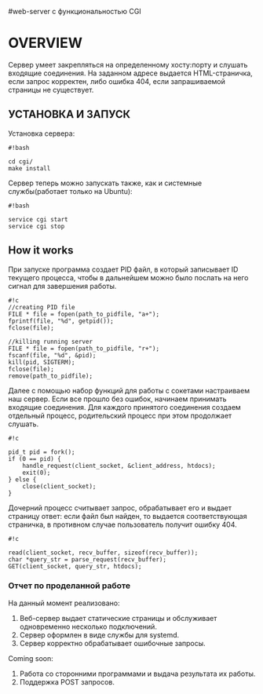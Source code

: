 #web-server с функциональностью CGI

# OVERVIEW #

Сервер умеет закрепляться на определенному хосту:порту и слушать входящие соединения. На заданном адресе выдается HTML-страничка, если запрос корректен, либо ошибка 404, если запрашиваемой страницы не существует. 

## УСТАНОВКА И ЗАПУСК ##

 Установка сервера:


```
#!bash

cd cgi/
make install
```

Сервер теперь можно запускать также, как и системные службы(работает только на Ubuntu):


```
#!bash

service cgi start
service cgi stop
```

## How it works ##

При запуске программа создает PID файл, в который записывает ID текущего процесса, чтобы в дальнейшем можно было послать на него сигнал для завершения работы.


```
#!c
//creating PID file
FILE * file = fopen(path_to_pidfile, "a+");
fprintf(file, "%d", getpid());
fclose(file);

//killing running server
FILE * file = fopen(path_to_pidfile, "r+");
fscanf(file, "%d", &pid);
kill(pid, SIGTERM);
fclose(file);
remove(path_to_pidfile);
```
Далее с помощью набор функций для работы с сокетами настраиваем наш сервер.
Если все прошло без ошибок, начинаем принимать входящие соединения. Для каждого принятого соединения создаем отдельный процесс, родительский процесс при этом продолжает слушать.


```
#!c

pid_t pid = fork();
if (0 == pid) {
    handle_request(client_socket, &client_address, htdocs);
    exit(0);
} else {
    close(client_socket);
}
```

Дочерний процесс считывает запрос, обрабатывает его и выдает страницу ответ: если файл был найден, то выдается соответствующая страничка, в противном случае пользователь получит ошибку 404.


```
#!c

read(client_socket, recv_buffer, sizeof(recv_buffer));
char *query_str = parse_request(recv_buffer);
GET(client_socket, query_str, htdocs);
```

### Отчет по проделанной работе ###

На данный момент реализовано:

1. Веб-сервер выдает статические страницы и обслуживает одновременно несколько подключений.
2. Сервер оформлен в виде службы для systemd.
3. Сервер корректно обрабатывает ошибочные запросы.

Coming soon:

1. Работа со сторонними программами и выдача результата их работы.
2. Поддержка POST запросов.